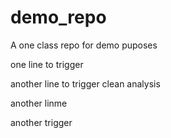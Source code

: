 # demo_repo

A one class repo for demo puposes

one line to trigger


another line to trigger clean analysis

another linme

another trigger
